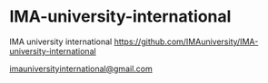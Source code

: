 # IMA-university-international
IMA university international
https://github.com/IMAuniversity/IMA-university-international

imauniversityinternational@gmail.com
